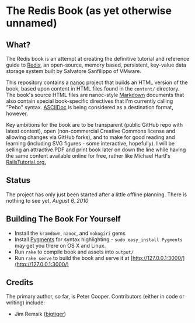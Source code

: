 The Redis Book (as yet otherwise unnamed)
=========================================

What?
-----

The Redis book is an attempt at creating the definitive tutorial and reference guide to [Redis](http://code.google.com/p/redis/), an open-source,
memory based, persistent, key-value data storage system built by Salvatore Sanfilippo of VMware.

This repository contains a [nanoc](http://nanoc.stoneship.org/) project that builds an HTML version of the book, based
upon content in HTML files found in the `content/` directory. The book's source HTML files are nanoc-style [Markdown](http://daringfireball.net/projects/markdown/)
documents that also contain special book-specific directives that I'm currently calling "Pebo" syntax. [ASCIIDoc](http://www.methods.co.nz/asciidoc/)
is being considered as a destination format, however.

Key ambitions for the book are to be transparent (public GitHub repo with latest content), open (non-commercial Creative Commons license and allowing changes via GitHub forks),
and to make for good reading and learning (including SVG figures - some interactive, hopefully). I will be
selling an attractive PDF and print book later on down the line while having the same content available online for free, rather
like Michael Hartl's [RailsTutorial.org.](http://railstutorial.org/)

Status
------

The project has only just been started after a little offline planning. There is nothing to see yet. *August 6, 2010*

Building The Book For Yourself
------------------------------

* Install the `kramdown`, `nanoc`, and `nokogiri` gems
* Install [Pygments](http://pygments.org/download/) for syntax highlighting - `sudo easy_install Pygments` may get you there on OS X and Linux.
* Run `rake` to compile book and assets into `output/`
* Run `rake serve` to build the book and serve it at [http://127.0.0.1:3000/](http://127.0.0.1:3000/)

Credits
-------

The primary author, so far, is Peter Cooper. Contributors (either in code or writing) include:

* Jim Remsik ([bigtiger](http://github.com/bigtiger))
